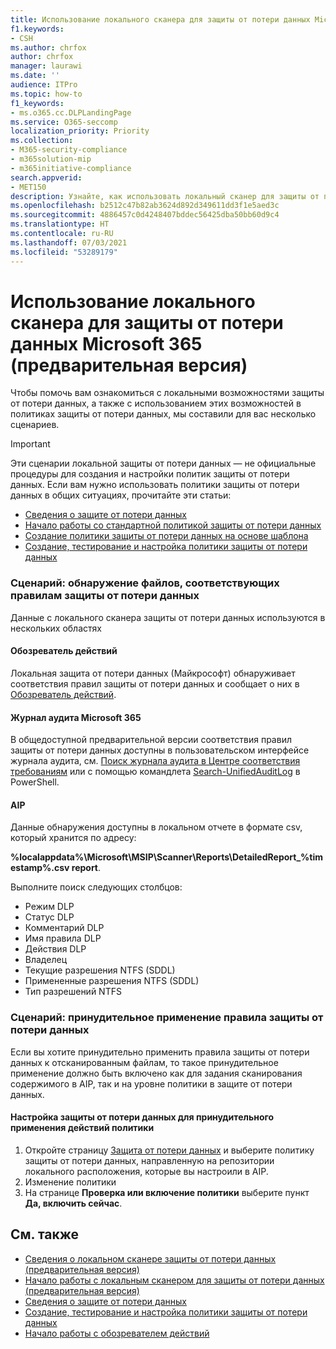 ```yaml
---
title: Использование локального сканера для защиты от потери данных Microsoft 365 (предварительная версия)
f1.keywords:
- CSH
ms.author: chrfox
author: chrfox
manager: laurawi
ms.date: ''
audience: ITPro
ms.topic: how-to
f1_keywords:
- ms.o365.cc.DLPLandingPage
ms.service: O365-seccomp
localization_priority: Priority
ms.collection:
- M365-security-compliance
- m365solution-mip
- m365initiative-compliance
search.appverid:
- MET150
description: Узнайте, как использовать локальный сканер для защиты от потери данных Microsoft 365 для сканирования неактивных данных и реализации защитных мер на локальных файловых ресурсах и в локальных папках и библиотеках документов SharePoint.
ms.openlocfilehash: b2512c47b82ab3624d892d349611dd3f1e5aed3c
ms.sourcegitcommit: 4886457c0d4248407bddec56425dba50bb60d9c4
ms.translationtype: HT
ms.contentlocale: ru-RU
ms.lasthandoff: 07/03/2021
ms.locfileid: "53289179"
---
```

# <a name="use-the-microsoft-365-data-loss-prevention-on-premises-scanner-preview"></a>Использование локального сканера для защиты от потери данных Microsoft 365 (предварительная версия)

Чтобы помочь вам ознакомиться с локальными возможностями защиты от потери данных, а также с использованием этих возможностей в политиках защиты от потери данных, мы составили для вас несколько сценариев.

> [!IMPORTANT]
> Эти сценарии локальной защиты от потери данных — не официальные процедуры для создания и настройки политик защиты от потери данных. Если вам нужно использовать политики защиты от потери данных в общих ситуациях, прочитайте эти статьи:
>
> - [Сведения о защите от потери данных](dlp-learn-about-dlp.md)
> - [Начало работы со стандартной политикой защиты от потери данных](get-started-with-the-default-dlp-policy.md)
> - [Создание политики защиты от потери данных на основе шаблона](create-a-dlp-policy-from-a-template.md)
> - [Создание, тестирование и настройка политики защиты от потери данных](create-test-tune-dlp-policy.md)

### <a name="scenario-discover-files-matching-dlp-rules"></a>Сценарий: обнаружение файлов, соответствующих правилам защиты от потери данных

Данные с локального сканера защиты от потери данных используются в нескольких областях

#### <a name="activity-explorer"></a>Обозреватель действий

 Локальная защита от потери данных (Майкрософт) обнаруживает соответствия правил защиты от потери данных и сообщает о них в [Обозреватель действий](https://compliance.microsoft.com/dataclassification?viewid=activitiesexplorer).

#### <a name="microsoft-365-audit-log"></a>Журнал аудита Microsoft 365

В общедоступной предварительной версии соответствия правил защиты от потери данных доступны в пользовательском интерфейсе журнала аудита, см. [Поиск журнала аудита в Центре соответствия требованиям](search-the-audit-log-in-security-and-compliance.md) или с помощью командлета [Search-UnifiedAuditLog](/powershell/module/exchange/search-unifiedauditlog) в PowerShell.

#### <a name="aip"></a>AIP

Данные обнаружения доступны в локальном отчете в формате csv, который хранится по адресу:

**%localappdata%\Microsoft\MSIP\Scanner\Reports\DetailedReport_%timestamp%.csv report**.

 Выполните поиск следующих столбцов:

- Режим DLP
- Статус DLP
- Комментарий DLP
- Имя правила DLP
- Действия DLP
- Владелец
- Текущие разрешения NTFS (SDDL)
- Примененные разрешения NTFS (SDDL)
- Тип разрешений NTFS

### <a name="scenario-enforce-dlp-rule"></a>Сценарий: принудительное применение правила защиты от потери данных

Если вы хотите принудительно применить правила защиты от потери данных к отсканированным файлам, то такое принудительное применение должно быть включено как для задания сканирования содержимого в AIP, так и на уровне политики в защите от потери данных.

#### <a name="configure-dlp-to-enforce-policy-actions"></a>Настройка защиты от потери данных для принудительного применения действий политики

1. Откройте страницу [Защита от потери данных](https://compliance.microsoft.com/datalossprevention?viewid=policies) и выберите политику защиты от потери данных, направленную на репозитории локального расположения, которые вы настроили в AIP.
2. Изменение политики
3. На странице **Проверка или включение политики** выберите пункт **Да, включить сейчас**.

## <a name="see-also"></a>См. также

- [Сведения о локальном сканере защиты от потери данных (предварительная версия)](dlp-on-premises-scanner-learn.md)
- [Начало работы с локальным сканером для защиты от потери данных (предварительная версия)](dlp-on-premises-scanner-get-started.md)
- [Сведения о защите от потери данных](dlp-learn-about-dlp.md)
- [Создание, тестирование и настройка политики защиты от потери данных](create-test-tune-dlp-policy.md)
- [Начало работы с обозревателем действий](data-classification-activity-explorer.md)
